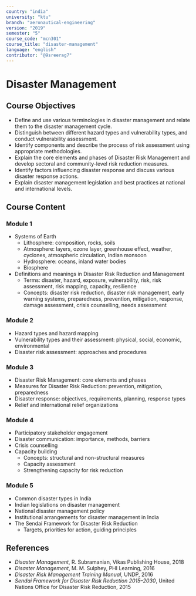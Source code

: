 ```yaml
---
country: "india"
university: "ktu"
branch: "aeronautical-engineering"
version: "2019"
semester: "5"
course_code: "mcn301"
course_title: "disaster-management"
language: "english"
contributor: "@9sreerag7"
---
```


# Disaster Management

## Course Objectives

- Define and use various terminologies in disaster management and relate them to the disaster management cycle.
- Distinguish between different hazard types and vulnerability types, and conduct vulnerability assessment.
- Identify components and describe the process of risk assessment using appropriate methodologies.
- Explain the core elements and phases of Disaster Risk Management and develop sectoral and community-level risk reduction measures.
- Identify factors influencing disaster response and discuss various disaster response actions.
- Explain disaster management legislation and best practices at national and international levels.

## Course Content

### Module 1
- Systems of Earth  
  - Lithosphere: composition, rocks, soils  
  - Atmosphere: layers, ozone layer, greenhouse effect, weather, cyclones, atmospheric circulation, Indian monsoon  
  - Hydrosphere: oceans, inland water bodies  
  - Biosphere  
- Definitions and meanings in Disaster Risk Reduction and Management  
  - Terms: disaster, hazard, exposure, vulnerability, risk, risk assessment, risk mapping, capacity, resilience  
  - Concepts: disaster risk reduction, disaster risk management, early warning systems, preparedness, prevention, mitigation, response, damage assessment, crisis counselling, needs assessment

### Module 2
- Hazard types and hazard mapping  
- Vulnerability types and their assessment: physical, social, economic, environmental  
- Disaster risk assessment: approaches and procedures

### Module 3
- Disaster Risk Management: core elements and phases  
- Measures for Disaster Risk Reduction: prevention, mitigation, preparedness  
- Disaster response: objectives, requirements, planning, response types  
- Relief and international relief organizations

### Module 4
- Participatory stakeholder engagement  
- Disaster communication: importance, methods, barriers  
- Crisis counselling  
- Capacity building  
  - Concepts: structural and non-structural measures  
  - Capacity assessment  
  - Strengthening capacity for risk reduction

### Module 5
- Common disaster types in India  
- Indian legislations on disaster management  
- National disaster management policy  
- Institutional arrangements for disaster management in India  
- The Sendai Framework for Disaster Risk Reduction  
  - Targets, priorities for action, guiding principles

## References

- *Disaster Management*, R. Subramanian, Vikas Publishing House, 2018  
- *Disaster Management*, M. M. Sulphey, PHI Learning, 2016  
- *Disaster Risk Management Training Manual*, UNDP, 2016  
- *Sendai Framework for Disaster Risk Reduction 2015–2030*, United Nations Office for Disaster Risk Reduction, 2015
